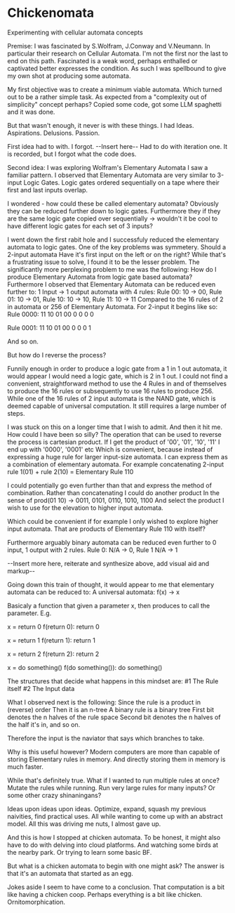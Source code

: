 # Chickenomata
Experimenting with cellular automata concepts


Premise:
I was fascinated by S.Wolfram, J.Conway and V.Neumann.
In particular their research on Cellular Automata.
I'm not the first nor the last to end on this path.
Fascinated is a weak word, perhaps enthalled or captivated better expresses the condition.
As such I was spellbound to give my own shot at producing some automata.

My first objective was to create a minimum viable automata.
Which turned out to be a rather simple task.
As expected from a "complexity out of simplicity" concept perhaps?
Copied some code, got some LLM spaghetti and it was done.

But that wasn't enough, it never is with these things.
I had Ideas. Aspirations. Delusions. Passion.

First idea had to with. I forgot.
--Insert here--
Had to do with iteration one. It is recorded, but I forgot what the code does.

Second idea: I was exploring Wolfram's Elementary Automata I saw a familiar pattern.
I observed that Elementary Automata are very similar to 3-input Logic Gates.
Logic gates ordered sequentially on a tape where their first and last inputs overlap.

I wondered - how could these be called elementary automata?
Obviously they can be reduced further down to logic gates.
Furthermore they if they are the same logic gate copied over sequentially ->
wouldn't it be cool to have different logic gates for each set of 3 inputs?

I went down the first rabit hole and I successfuly reduced the elementary automata to logic gates.
One of the key problems was symmetery.
Should a 2-input automata Have it's first input on the left or on the right?
While that's a frustrating issue to solve, I found it to be the lesser problem.
The significantly more perplexing problem to me was the following:
How do I produce Elementary Automata from logic gate based automata?
Furthermore I observed that Elementary Automata can be reduced even further to:
1 Input -> 1 output automata with 4 rules:
Rule 00: 10 -> 00, Rule 01:  10 -> 01, Rule 10: 10 -> 10, Rule 11: 10 -> 11
Compared to the 16 rules of 2 in automata or 256 of Elementary Automata.
For 2-input it begins like so:
Rule 0000:
11 10 01 00
 0  0  0  0

Rule 0001:
11 10 01 00
 0  0  0  1

 And so on.

But how do I reverse the process?

Funnily enough in order to produce a logic gate from a 1 in 1 out automata,
it would appear I would need a logic gate, which is 2 in 1 out.
I could not find a convenient, straightforward method to use the 4 Rules in and of themselves
to produce the 16 rules or subsequently to use 16 rules to produce 256.
While one of the 16 rules of 2 input automata is the NAND gate,
which is deemed capable of universal computation.
It still requires a large number of steps.

I was stuck on this on a longer time that I wish to admit.
And then it hit me. How could I have been so silly?
The operation that can be used to reverse the process is cartesian product.
If I get the product of '00', '01', '10', '11'
I end up with '0000', '0001' etc
Which is convenient, because instead of expressing a huge rule for larger input-size automata.
I can express them as a combination of elementary automata.
For example concatenating 2-input rule 1(01) + rule 2(10) = Elementary Rule 110

I could potentially go even further than that and express the method of combination.
Rather than concatenating I could do another product
In the sense of
prod(01 10) -> 0011, 0101, 0110, 1010, 1100
And select the product I wish to use for the elevation to higher input automata.

Which could be convenient if for example I only wished to explore higher input automata.
That are products of Elementary Rule 110 with itself?

Furthermore arguably binary automata can be reduced even further to 0 input, 1 output with 2 rules.
Rule 0: N/A -> 0, Rule 1 N/A -> 1

--Insert more here, reiterate and synthesize above, add visual aid and markup--

Going down this train of thought, it would appear to me that elementary automata can be reduced to:
A universal automata:
f(x) -> x

Basicaly a function that given a parameter x, then produces to call the parameter.
E.g. 

x = return 0
f(return 0):
    return 0

x = return 1
f(return 1):
    return 1

x = return 2
f(return 2):
    return 2

x = do something()
f(do something()):
    do something()


The structures that decide what happens in this mindset are:
    #1 The Rule itself
    #2 The Input data

What I observed next is the following:
Since the rule is a product in (reverse) order
Then it is an n-tree
A binary rule is a binary tree
First bit denotes the n halves of the rule space
Second bit denotes the n halves of the half it's in, and so on.

Therefore the input is the naviator that says which branches to take.

Why is this useful however?
Modern computers are more than capable of storing Elementary rules in memory.
And directly storing them in memory is much faster.

While that's definitely true.
What if I wanted to run multiple rules at once?
Mutate the rules while running.
Run very large rules for many inputs?
Or some other crazy shinaningans?

Ideas upon ideas upon ideas.
Optimize, expand, squash my previous naivities, find practical uses.
All while wanting to come up with an abstract model.
All this was driving me nuts, I almost gave up.

And this is how I stopped at chicken automata.
To be honest, it might also have to do with delving into cloud platforms.
And watching some birds at the nearby park.
Or trying to learn some basic BF.

But what is a chicken automata to begin with one might ask?
The answer is that it's an automata that started as an egg.

Jokes aside I seem to have come to a conclusion.
That computation is a bit like having a chicken coop.
Perhaps everything is a bit like chicken. Ornitomorphication.